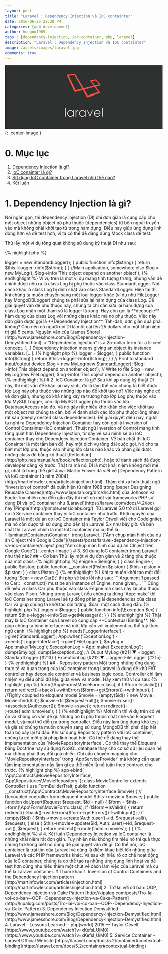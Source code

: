 ```yaml
---
layout: post
title: "Laravel : Dependency Injection và IoC containter"
date: 2016-06-25 22:20 PM
categories: [web-development]
author: hungnq1989
tags : [dependency-injection, ioc-container, php, laravel]
description: "Laravel : Dependency Injection và IoC containter"
image: /assets/images/laravel.jpg
comments: true
---
```


!["Laravel"](/assets/images/laravel.jpg "Laravel"){: .center-image }

# 0. Mục lục
1. [Dependency Injection là gì?](#dependency-injection-la-gi)
2. [IoC conainter là gì?](#ioc-container-la-gi)
3. [Sử dụng IoC container trong Laravel như thế nào?](#su-dung-ioc-container-trong-laravel-nhu-the-nao)
4. [Kết luận](#ket-luan)

# 1. Dependency Injection là gì?

Nói ngắn gọn, thì dependency injection (DI) chỉ đơn giản là cung cấp cho một object những object nó phụ thuộc (dependencies) từ bên ngoài truyền vào mà không phải khởi tạo từ trong hàm dựng. Điều này giúp ứng dụng linh động hơn và dễ test hơn, vì ta có thể dễ dàng dùng Mock class để test.

Thử lấy một ví dụ tổng quát không sử dụng kỹ thuật DI như sau:

{% highlight php %}
<?php
class StandardLogger {

    public function info($message)
    {
      printf("[INFO] %s \n", $message);
    }
}

class MyLog {
    public $logger;

    public function __construct() {
        $this->logger = new StandardLogger();
    }

    public function info($string)
    {
        return $this->logger->info($string);
    }
}

//Main application, somewhere else
$log = new MyLog();
$log->info('This object depend on another object');
{% endhighlight %}

Ví vụ trên là một ví dụ mang tính tượng trưng, nhưng vấn đề chính được nêu ra là class Log bị phụ thuộc vào class StandardLogger. Nói cách khác là class Log bị dính chặt vào class StandardLogger. Hiện tại thì khi chúng ta muốn chuyển sang một loại logger khác (ví dụ như FileLogger hay MongoDBLogger) chúng ta phải sửa lại hàm dựng của class Log.


Để giải quyết vấn đề phụ thuộc này, chúng ta chỉ cần sửa lại hàm dựng của class Log nhận một tham số là logger là xong. Hay còn gọi là **decouple** hàm dựng của class Log với những class khác mà nó phụ thuộc. Việc này đơn giản được gọi là **Dependency Injection**. Tah-dah, đơn giản quá phải không? Cho nên có người nói DI là một cái tên 25 dollars cho một khái niệm trị giá 5 cents. Nguyên văn của [James Shore](http://www.jamesshore.com/Blog/Dependency-Injection-Demystified.html):

> "Dependency Injection" is a 25-dollar term for a 5-cent concept. [...] Dependency injection means giving an object its instance variables. [...].

{% highlight php %}
<?php
interface LoggerInterface 
{
    function info($message);
}

class StandardLogger implements LoggerInterface
{

    public function info($message)
    {
        printf("[INFO] %s \n", $message);
    }
}

class FileLogger implements LoggerInterface 
{

    public function info($message) 
    {
        file_put_contents('app.log', sprintf("[INFO] %s \n", $message), FILE_APPEND);
    }
}

class MyLog 
{
    public $logger;

    public function __construct(LoggerInterface $logger) 
    {
        $this->logger = $logger;
    }

    public function info($string)
    {
        return $this->logger->info($string);
    }
}
// Print to standard input/output device
$log = new MyLog(new StandardLogger);
$log->info('This object depend on another object');
// Write to file
$log = new MyLog(new FileLogger);
$log->info('This object depend on another object'); 
{% endhighlight %}

# 2. IoC Conainter là gì?

Sau khi áp dụng kỹ thuật DI này, thì một vấn đề khác lại nảy sinh, đó là làm thế nào chúng ta biết được lớp Log này phụ thuộc vào những lớp nào để khởi tạo nó? Việc này nghe có vẻ đơn giản, nhưng có khả năng xảy ra trường hợp lớp Log phụ thuộc vào lớp MySQLLogger, còn lớp MySQLLogger phụ thuộc vào lớp DatabaseAccess nào đó. Và nó gây rất nhiều khó khăn cho việc khởi tạo một object mà chúng ta cần, bởi vì danh sách các lớp phụ thuộc lồng nhau rất sâu (deeply nested class dependencies).

Để giải quyết điều này, người ta nghĩ ra Dependency Injection Container hay còn gọi là Inversion of Control Containter (IoC ontainer). Thuật ngữ Inversion of Control mang tính tổng quát hơn Dependency Injection, từ đây về sau mình sẽ dù IoC container thay cho Dependecy Injection Container. Về bản chất thì IoC Conainter là một tấm bản đồ, hay một dịch vụ tổng đài cuộc gọi. Nó cho ta biết một lớp phụ thuộc vào những lớp class nào khác và phân giải được những class đó bằng kỹ thuật [Reflection](http://php.net/manual/en/book.reflection.php), hoặc từ danh sách đã được developer đăng ký trước.

Thật ra mà nói DI là một khái niệm không mới mẻ gì, nhất là trong thế giới Java. Martin Folwer đã viết về [Dependency Pattern và IoC container từ năm 2004](http://martinfowler.com/articles/injection.html). Thậm chí xa hơn thuật ngữ *inversion of control* đã xuất hiện từ năm 1988 trong [paper Designing Reusable Classes](http://www.laputan.org/drc/drc.html) của Johnson và Foote.Tuy nhiên cho đến gần đầy thì mới có một vài frameworks PHP sử dụng DI và IoC container như [Laravel](https://laravel.com/docs/4.2/ioc) hay [Pimple](http://pimple.sensiolabs.org/). Từ Laravel 5.0 trở đi Laravel gọi nó là Service container thay vì IoC container như trước.

Khởi nguyên của Laravel là một dự án có IoC Container mà Taylor Otwell viết cho CodeIgniter, mà nó còn được tái sử dụng cho đến tận Laravel 5.x như bây giờ. Và bản chất thì Laravel chính là một IoC container mà cụ thể là `Illuminate\Container\Container` trong Laravel. 

!["Ảnh chụp màn hình của dự án CInject trên Google Code"](/assets/posts/laravel-dependency-injection-va-ioc-container/cinject.png "Ảnh chụp màn hình của dự án CInject trên Google Code"){: .center-image }

# 3. Sử dụng IoC container trong Laravel như thế nào?

## - Cơ bản
Thử lấy một ví dụ đơn giản về 2 tầng phụ thuộc của một class.

{% highlight php %}
<?php
class Car {
    public $enigne;
    public function __construct(Engine $enigne) {
        $this->enigne = $enigne;
    }
}
class Engine {
    public $piston;
    public function __construct(Piston $piston) {
        $this->piston = $piston;
    }
}
class Piston {}
{% endhighlight %}

Khi ta muốn khởi tạo một đối tượng `$car = new Car();` thì php sẽ báo lỗi như sau:
```
Argument 1 passed to Car::__construct() must be an instance of Engine, none given,...
```

Cũng dễ hiểu vì class Car phụ thuộc vào class Engine mà class này lại phụ thuộc vào class Pison. Nhưng trong Laravel, nếu chúng ta dùng `App::make` thì IoC Container trong Laravel sẽ tự đồng phân giải dependencies của class Car và giúp chúng ta khởi tạo đối tượng `$car` một cách đúng đắn.

{% highlight php %}
<?php
$car = App::make('Car');

dd($car);

//Ouput
Car {#212 ▼
  +enigne: Engine {#216 ▼
    +piston: Piston {#218}
  }
}
{% endhighlight %}

Trở lại với ví dụ về MyLog ở trên. Nếu như ta khởi tạo object MyLog bằng `App::make('MyLog')` Laravel sẽ báo lỗi như sau:

```
Target [LoggerInterface] is not instantiable.
```

Hiển nhiên vì class MyLog của chúng ta nhận tham số từ hàm dựng là một interface chứ không phải một concrete class nên Laravel không thể khởi tạo interface đó và inject vào class MyLog được. IoC container không đủ *thông minh* để đoán developer muốn gì trong trường hợp này. Cho nên chúng ta phải bind LoggerInterface với thực thi cụ thể của interface đó.

Ví dụ:
{% highlight php %}
<?php
App::bind('LoggerInterface', 'StandardLogger');

$myLog = App::make('MyLog');

dd($myLog);
//Ouput
MyLog {#212 ▼
  +logger: StandardLogger {#214}
}
{% endhighlight %}

## - Contextual binding

Đôi khi 2 class khác nhau sử dụng chung 1 interface, nhưng chúng cần 2 implementations khác nhau thì phải làm sao? Giả sử ta có thêm một class ExceptionLog, và chúng ta muốn nó ghi xuống file thay vì in ra màn starndard ouput như class MyLog.

{% highlight php %}
<?php
class ExceptionLog 
{
    public $logger;

    public function __construct(LoggerInterface $logger) 
    {
        $this->logger = $logger;
    }

    public function info(\Exception $ex)
    {
        return $this->logger->info($ex->getMessage());
    }
}
{% endhighlight %}

Thật may là IoC Container của Larvel  có cung cấp **Contextual Binding**. Nó giúp chúng ta bind interface mà một lớp cần với implement cụ thể tuỳ theo ngữ cảnh.

{% highlight php %}
<?php
App::when('MyLog')
    ->needs('LoggerInterface')
    ->give('StandardLogger');

App::when('ExceptionLog')
    ->needs('LoggerInterface')
    ->give('FileLogger');

$mylog = App::make('MyLog');
$exceptionLog = App::make('ExceptionLog');

dump($mylog);
dump($exceptionLog);
// Ouput

MyLog {#211 ▼
  +logger: StandardLogger {#213}
}

ExceptionLog {#212 ▼
  +logger: FileLogger {#215}
}
{% endhighlight %}

## - Repository pattern

Một trong những ứng dụng thực tế và quan trọng của IoC container trong Laravel là dùng để khử FAT controller hay decouple controller và business logic code. Controller chỉ làm nhiệm vụ điều phối dữ liệu giữa view và model.

Hãy xem thử ví dụ sau:

{% highlight php %}
<?php
class MovieController extends Controller {
    
    use FormBuilderTrait;

    public function doUpsert(Request $request, $id = null)
    {
        $form = $this->form(\App\Forms\MovieForm::class);

        if (!$form->isValid()) {
           return redirect()->back()->withErrors($form->getErrors())->withInput();
         }
        //Tighly coupled to eloquent model
        $movie = (empty($id)) ? new Movie : Movie::find($id);
        $movie->fill($request->all());
        $movie->user()->associate(Auth::user());
        $movie->save();

        return redirect()->route('admin.movies');
    }
}
{% endhighlight %}

Mới nhìn thì ví dụ trên có vẻ ổn và không có vấn đề gì. Nhưng nó bị phụ thuộc chặt chẽ vào Eloquent model, và mọi thứ diễn ra trong controller. Điều này làm ứng dụng khó test và giả sử chúng ta muốn chuyển sang sử dụng MongoDB thì phải đập hết toàn bộ xây lại từ đầu.

 Khi sử dụng Repository pattern với IoC container, chúng ta có một giải pháp linh hoạt hơn. Có thể dễ dàng thay thế implementation của `MovieRepositoryInterface`. Có thể thay thế Eloquent bằng Doctrine hay sử dụng NoSQL database thay cho cơ sở dữ liệu quan hệ mà không phải thay đổi quá nhiều. Chỉ cần chuyển mapping cho  `MovieRepositoryInterface` trong `AppServiceProvider` mà không cần quan tâm implementation này làm gì cụ thể miễn là nó tuân theo contract cho trước.

{% highlight php %}
<?php
// AppServiceProvider
$this->app->bind(
    'App\Contracts\MovieRepositoryInterface',
    'App\Repositories\MovieRepository'
);

class MovieController extends Controller {
    
    use FormBuilderTrait;

    public function __construct(\App\Contracts\MovieRepositoryInterface $movie) 
    {   
        // Decoupled controller from eloquent model
        $this->movie = $movie;
    }

    public function doUpsert(Request $request, $id = null)
    {
        $form = $this->form(\App\Forms\MovieForm::class);

        if (!$form->isValid()) {
            return redirect()->back()->withErrors($form->getErrors())->withInput();
        }

        if (empty($id)) {
            $this->movie->create(Auth::user()->id, $request->all(), $request);
        } else {
            $this->movie->update($id, Auth::user()->id, $request->all(), $request);
        }

        return redirect()->route('admin.movies');
    }
}
{% endhighlight %}

# 4. Kết luận

Dependency Injection và IoC container là những khái niệm rất đơn giản. Tuy nhiên nếu không tìm hiểu nó thì quả thực chúng ta không biết nó dùng để giải quyết vấn đề gì. Có thể nói, IoC container là trái tim của Laravel và cũng là điểm khác biệt lớn những giữa Laravel và các PHP frameworks khác. Và sau khi hiểu rõ cơ chế hoạt động của IoC container, chúng ta có thể tạo ra những ứng dụng linh hoạt và dễ test hơn cũng như hiểu thêm một chút về cách làm việc của Laravel mà cụ thể là Laravel container.


# Tham khảo 

1. Inversion of Control Containers and the Dependency Injection pattern [http://martinfowler.com/articles/injection.html](http://martinfowler.com/articles/injection.html)
2. Trở lại với cơ bản: OOP, Dependency Injection và Cake Pattern [http://kipalog.com/posts/Tro-lai-voi-co-ban--OOP--Dependency-Injection-va-Cake-Pattern](http://kipalog.com/posts/Tro-lai-voi-co-ban--OOP--Dependency-Injection-va-Cake-Pattern)
3. Dependency Injection Demystified [http://www.jamesshore.com/Blog/Dependency-Injection-Demystified.html](http://www.jamesshore.com/Blog/Dependency-Injection-Demystified.html)
4. Laravel - Lessons Learned— php[world] 2015 — Taylor Otwell [https://www.youtube.com/watch?v=xKefsl_UiM0](https://www.youtube.com/watch?v=xKefsl_UiM0)
5. Service Container - Laravel Official Website [https://laravel.com/docs/5.2/container#contextual-binding](https://laravel.com/docs/5.2/container#contextual-binding)